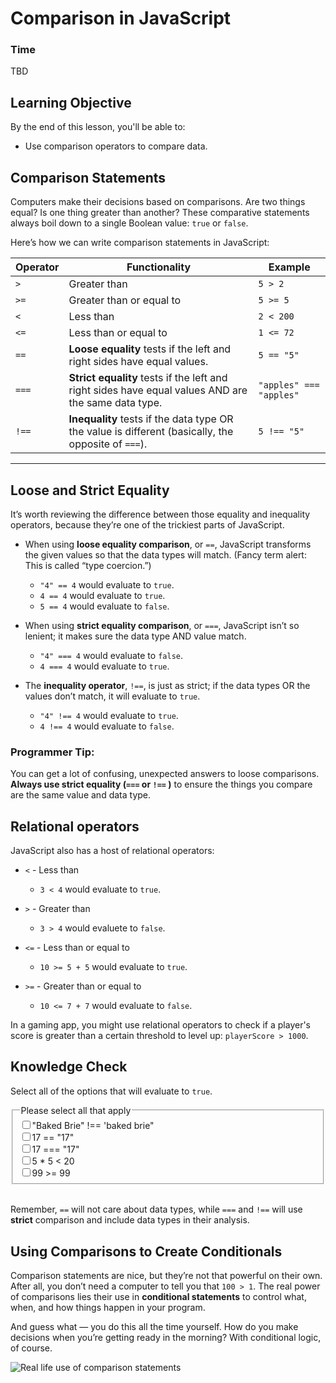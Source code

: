# Comparison in JavaScript

### Time

TBD

 ## Learning Objective

By the end of this lesson, you'll be able to:

* Use comparison operators to compare data.

## Comparison Statements

Computers make their decisions based on comparisons. Are two things equal? Is one thing greater than another? These comparative statements always boil down to a single Boolean value: `true` or `false`.

Here’s how we can write comparison statements in JavaScript:

| Operator | Functionality | Example |
| -------- | ------------- | ------- | 
| `>` | Greater than | `5 > 2` | 
| `>=` | Greater than or equal to | `5 >= 5` | 
| `<` | Less than | `2 < 200` | 
| `<=` | Less than or equal to | `1 <= 72` | 
| `==` | **Loose equality** tests if the left and right sides have equal values. | `5 == "5"` | 
| `===` | **Strict equality** tests if the left and right sides have equal values AND are the same data type. | `"apples" === "apples"` |
| `!==` | **Inequality** tests if the data type OR the value is different (basically, the opposite of `===`). | `5 !== "5"` |

---
## Loose and Strict Equality

It’s worth reviewing the difference between those equality and inequality operators, because they’re one of the trickiest parts of JavaScript.

* When using **loose equality comparison**, or `==`, JavaScript transforms the given values so that the data types will match. (Fancy term alert: This is called “type coercion.”)
    * `"4" == 4` would evaluate to `true`.
    * `4 == 4` would evaluate to `true`.
    * `5 == 4` would evaluate to `false`.


* When using **strict equality comparison**, or `===`, JavaScript isn’t so lenient; it makes sure the data type AND value match.
     * `"4" === 4` would evaluate to `false`.
     * `4 === 4` would evaluate to `true`.


* The **inequality operator**, `!==`, is just as strict; if the data types OR the values don’t match, it will evaluate to `true`.
     * `"4" !== 4` would evaluate to `true`.
     * `4 !== 4` would evaluate to `false`.


### Programmer Tip:

You can get a lot of confusing, unexpected answers to loose comparisons. **Always use strict equality (`===` or `!==` )** to ensure the things you compare are the same value and data type.

## Relational operators

JavaScript also has a host of relational operators: 

* `<` - Less than
    * `3 < 4` would evaluate to `true`.

* `>` - Greater than
    * `3 > 4` would evaluete to `false`.

* `<=` - Less than or equal to
    * `10 >= 5 + 5` would evaluate to `true`.

* `>=` - Greater than or equal to
    * `10 <= 7 + 7` would evaluate to `false`.

In a gaming app, you might use relational operators to check if a player's score is greater than a certain threshold to level up: `playerScore > 1000`.

## Knowledge Check

Select all of the options that will evaluate to `true`.

<fieldset>
    <legend>Please select all that apply</legend>
    <input type='checkbox' id='answer1' value='answer1' correct='true'/><label for='answer1'>"Baked Brie" !== 'baked brie"</label><br />
    <input type='checkbox' id='answer2' value='answer2' /><label for='answer2'>17 == "17"</label><br />
    <input type='checkbox' id='answer3' value='answer3' /><label for='answer3'>17 === "17"</label><br />
    <input type='checkbox' id='answer4' value='answer4' /><label for='answer4'>5 * 5 < 20</label><br />
    <input type='checkbox' id='answer5' value='answer5' /><label for='answer5'>99 >= 99</label><br />
</fieldset>

<br>

Remember, `==` will not care about data types, while `===` and `!==` will use **strict** comparison and include data types in their analysis.

## Using Comparisons to Create Conditionals

Comparison statements are nice, but they’re not that powerful on their own. After all, you don’t need a computer to tell you that `100 > 1`. The real power of comparisons lies their use in **conditional statements** to control what, when, and how things happen in your program.

And guess what — you do this all the time yourself. How do you make decisions when you’re getting ready in the morning? With conditional logic, of course.

![Real life use of comparison statements](https://ga-instruction.s3.amazonaws.com/assets/intro-tech/js-unit-assets/conditional.png)

